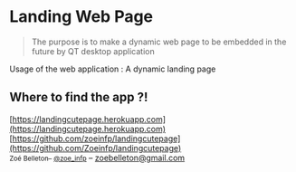 # Landing Web Page
> The purpose is to make a dynamic web page to be embedded in the future by QT desktop application 

Usage of the web application : A dynamic landing page

## Where to find the app ?!

[https://landingcutepage.herokuapp.com](https://landingcutepage.herokuapp.com)
[https://github.com/zoeinfp/landingcutepage](https://github.com/Zoeinfp/landingcutepage)<br>
<small>Zoé Belleton– [@zoe_infp](https://twitter.com/zoebelleton)</small> – zoebelleton@gmail.com
